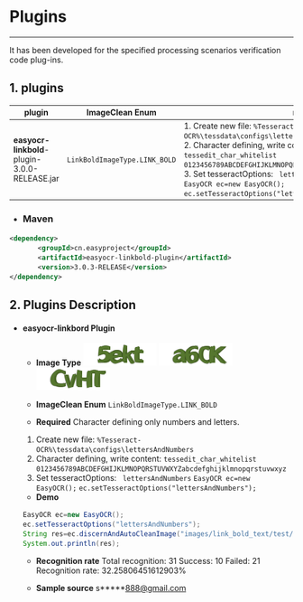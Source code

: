 # Plugins
_____________

It has been developed for the specified processing scenarios verification code plug-ins.

## 1. plugins

| plugin | ImageClean Enum | required |
| ----------- | ------------ | ----------- |
| **easyocr-linkbold**-plugin-3.0.0-RELEASE.jar  | `LinkBoldImageType.LINK_BOLD ` | 1. Create new file: `%Tesseract-OCR%\tessdata\configs\lettersAndNumbers` <br/> 2. Character defining, write content to file: `tessedit_char_whitelist 0123456789ABCDEFGHIJKLMNOPQRSTUVWXYZabcdefghijklmnopqrstuvwxyz`  <br/> 3. Set tesseractOptions: ` lettersAndNumbers` <br/> `EasyOCR ec=new EasyOCR();` <br/>	`ec.setTesseractOptions("lettersAndNumbers");`  |

- ### Maven
```XML
<dependency>
       <groupId>cn.easyproject</groupId>
       <artifactId>easyocr-linkbold-plugin</artifactId>
       <version>3.0.3-RELEASE</version>
</dependency>
```

## 2. Plugins Description
 - #### easyocr-linkbord Plugin
 
   - **Image Type**
   ![linkbord CAPTCHA](example_image/linkbold/plugin_linkbord1.png) ![linkbord CAPTCHA](example_image/linkbold/plugin_linkbord2.png) ![linkbord CAPTCHA](example_image/linkbold/plugin_linkbord3.png)
   
   - **ImageClean Enum**
   `LinkBoldImageType.LINK_BOLD`

   - **Required**
    Character defining only numbers and letters.
    1. Create new file: 
    `%Tesseract-OCR%\tessdata\configs\lettersAndNumbers` 
    2.  Character defining, write content: `tessedit_char_whitelist 0123456789ABCDEFGHIJKLMNOPQRSTUVWXYZabcdefghijklmnopqrstuvwxyz`  
    3.  Set tesseractOptions: ` lettersAndNumbers` 
    `EasyOCR ec=new EasyOCR();` 
   	`ec.setTesseractOptions("lettersAndNumbers");`  

   - **Demo**
   ```JAVA
   EasyOCR ec=new EasyOCR();
   ec.setTesseractOptions("lettersAndNumbers");
   String res=ec.discernAndAutoCleanImage("images/link_bold_text/test/dk3d.png", LinkBoldImageType.LINK_BOLD).replace(" ", "");
   System.out.println(res);
   ```

   - **Recognition rate**
    Total recognition: 31
    Success: 10
    Failed: 21
    Recognition rate: 32.25806451612903%
  
   - **Sample source**
   s\*\*\*\*\*888@gmail.com
